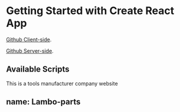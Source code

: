 # Getting Started with Create React App

 [Github Client-side](https://github.com/programming-hero-web-course1/manufacturer-website-client-side-Arman-Kabir).

 [Github Server-side](https://github.com/programming-hero-web-course1/manufacturer-website-server-side-Arman-Kabir).

## Available Scripts
This is a tools manufacturer company website 

## name: Lambo-parts